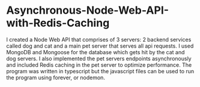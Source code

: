# Asynchronous-Node-Web-API-with-Redis-Caching

I created a Node Web API that comprises of 3 servers: 2 backend services called dog and cat and a main pet server that serves all api requests. I used MongoDB and Mongoose for the database which gets hit by the cat and dog servers. I also implemented the pet servers endpoints asynchronously and included Redis caching in the pet server to optimize performance. The program was written in typescript but the javascript files can be used to run the program using forever, or nodemon.

